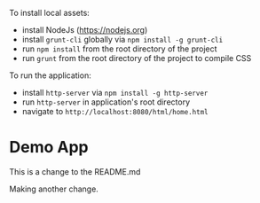 To install local assets:

* install NodeJs (https://nodejs.org)
* install `grunt-cli` globally via `npm install -g grunt-cli`
* run `npm install` from the root directory of the project
* run `grunt` from the root directory of the project to compile CSS

To run the application:
* install `http-server` via `npm install -g http-server`
* run `http-server` in application's root directory
* navigate to `http://localhost:8080/html/home.html`

# Demo App

This is a change to the README.md

Making another change. 
